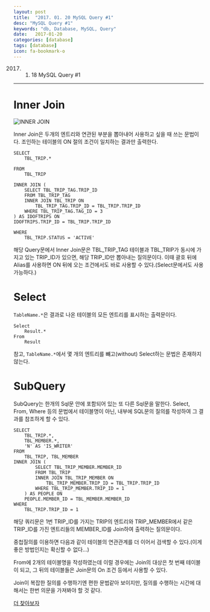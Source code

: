 ```yaml
---
layout: post
title:  "2017. 01. 20 MySQL Query #1"
desc: "MySQL Query #1"
keywords: "db, Database, MySQL, Query"
date:   2017-01-20
categories: [database]
tags: [database]
icon: fa-bookmark-o
---
```


2017. 01. 18 MySQL Query #1

---

# Inner Join
![INNER JOIN](http://rapapa.net/wp/wp-content/uploads/2012/06/Visual_SQL_JOINS_V2.png)

Inner Join은 두개의 엔트리와 연관된 부분을 뽑아내어 사용하고 싶을 때 쓰는 문법이다.
조인하는 테이블의 ON 절의 조건이 일치하는 결과만 출력한다.

```
SELECT
	TBL_TRIP.*
	
FROM
	TBL_TRIP
	
INNER JOIN (
	SELECT TBL_TRIP_TAG.TRIP_ID
	FROM TBL_TRIP_TAG
	INNER JOIN TBL_TRIP ON
		TBL_TRIP_TAG.TRIP_ID = TBL_TRIP.TRIP_ID
	WHERE TBL_TRIP_TAG.TAG_ID = 3
) AS IDOFTRIPS ON
IDOFTRIPS.TRIP_ID = TBL_TRIP.TRIP_ID

WHERE
	TBL_TRIP.STATUS = 'ACTIVE'
```
해당 Query문에서 Inner Join문은 TBL_TRIP_TAG 테이블과 TBL_TRIP가 동시에 가지고 있는 TRIP_ID가 있으면, 해당 TRIP_ID만 뽑아내는 질의문이다.
이때 괄호 뒤에 Alias를 사용하면 ON 뒤에 오는 조건에서도 바로 사용할 수 있다.(Select문에서도 사용 가능하다.)


# Select
`TableName.*`은 결과로 나온 테이블의 모든 엔트리를 표시하는 출력문이다.
```
Select
	Result.*
From
	Result
```
참고, `TableName.*`에서 몇 개의 엔트리를 뺴고(without) Select하는 문법은 존재하지 않는다.


# SubQuery
SubQuery는 한개의 Sql문 안에 포함되어 있는 또 다른 Sql문을 말한다.
Select, From, Where 등의 문법에서 테이블명이 아닌, 내부에 SQL문의 질의를 작성하여 그 결과를 참조하게 할 수 있다.

```
SELECT
	TBL_TRIP.*,   
	TBL_MEMBER.*,
	'N' AS 'IS_WRITER' 
FROM
	TBL_TRIP, TBL_MEMBER
INNER JOIN (
		SELECT TBL_TRIP_MEMBER.MEMBER_ID
		FROM TBL_TRIP
		INNER JOIN TBL_TRIP_MEMBER ON
			TBL_TRIP_MEMBER.TRIP_ID = TBL_TRIP.TRIP_ID
		WHERE TBL_TRIP_MEMBER.TRIP_ID = 1
	) AS PEOPLE ON 
	PEOPLE.MEMBER_ID = TBL_MEMBER.MEMBER_ID
WHERE
	TBL_TRIP.TRIP_ID = 1
```
해당 쿼리문은 1번 TRIP_ID를 가지는 TRIP의 엔트리와 TRIP_MEMBER에서 같은 TRIP_ID를 가진 엔트리들의 MEMBER_ID를 Join하여 출력하는 질의문이다.

중첩질의를 이용하면 다음과 같이 테이블의 연관관계를 더 이어서 검색할 수 있다.(이게 좋은 방법인지는 확신할 수 없다...) 

From에 2개의 테이블명을 작성하였는데 이럴 경우에는 Join의 대상은 첫 번째 테이블이 되고, 그 뒤의 테이블들은 Join문의 On 조건 등에서 사용할 수 있다.

Join이 복잡한 질의를 수행하기엔 편한 문법같아 보이지만, 질의를 수행하는 시간에 대해서는 한번 의문을 가져봐야 할 것 같다.

[더 찾아보자](http://jason-heo.github.io/mysql/2014/05/22/avoid-mysql-in.html)
